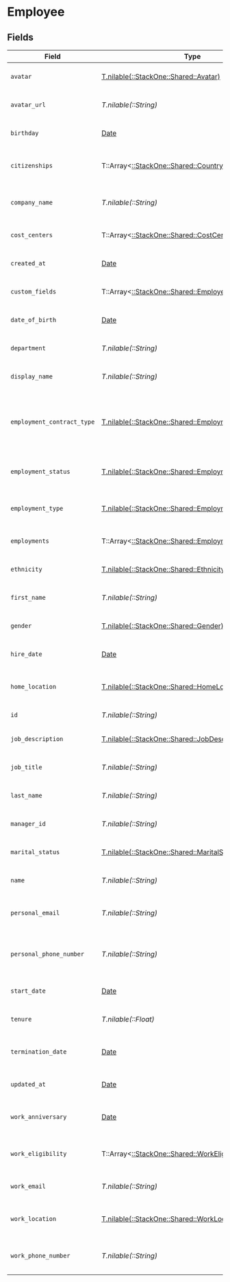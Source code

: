 # Employee


## Fields

| Field                                                                                                  | Type                                                                                                   | Required                                                                                               | Description                                                                                            | Example                                                                                                |
| ------------------------------------------------------------------------------------------------------ | ------------------------------------------------------------------------------------------------------ | ------------------------------------------------------------------------------------------------------ | ------------------------------------------------------------------------------------------------------ | ------------------------------------------------------------------------------------------------------ |
| `avatar`                                                                                               | [T.nilable(::StackOne::Shared::Avatar)](../../models/shared/avatar.md)                                 | :heavy_minus_sign:                                                                                     | The employee avatar                                                                                    | https://example.com/avatar.png                                                                         |
| `avatar_url`                                                                                           | *T.nilable(::String)*                                                                                  | :heavy_minus_sign:                                                                                     | The employee avatar Url                                                                                | https://example.com/avatar.png                                                                         |
| `birthday`                                                                                             | [Date](https://ruby-doc.org/stdlib-2.6.1/libdoc/date/rdoc/Date.html)                                   | :heavy_minus_sign:                                                                                     | The employee birthday                                                                                  | 2021-01-01T00:00:00Z                                                                                   |
| `citizenships`                                                                                         | T::Array<[::StackOne::Shared::CountryCodeEnum](../../models/shared/countrycodeenum.md)>                | :heavy_minus_sign:                                                                                     | The citizenships of the Employee                                                                       |                                                                                                        |
| `company_name`                                                                                         | *T.nilable(::String)*                                                                                  | :heavy_minus_sign:                                                                                     | The employee company name                                                                              | Example Corp                                                                                           |
| `cost_centers`                                                                                         | T::Array<[::StackOne::Shared::CostCenters](../../models/shared/costcenters.md)>                        | :heavy_minus_sign:                                                                                     | The employee cost centers                                                                              |                                                                                                        |
| `created_at`                                                                                           | [Date](https://ruby-doc.org/stdlib-2.6.1/libdoc/date/rdoc/Date.html)                                   | :heavy_minus_sign:                                                                                     | The created_at date                                                                                    | 2021-01-01T01:01:01.000Z                                                                               |
| `custom_fields`                                                                                        | T::Array<[::StackOne::Shared::EmployeeCustomFields](../../models/shared/employeecustomfields.md)>      | :heavy_minus_sign:                                                                                     | The employee custom fields                                                                             |                                                                                                        |
| `date_of_birth`                                                                                        | [Date](https://ruby-doc.org/stdlib-2.6.1/libdoc/date/rdoc/Date.html)                                   | :heavy_minus_sign:                                                                                     | The employee date_of_birth                                                                             | 1990-01-01T00:00.000Z                                                                                  |
| `department`                                                                                           | *T.nilable(::String)*                                                                                  | :heavy_minus_sign:                                                                                     | The employee department                                                                                | Physics                                                                                                |
| `display_name`                                                                                         | *T.nilable(::String)*                                                                                  | :heavy_minus_sign:                                                                                     | The employee display name                                                                              | Sir Issac Newton                                                                                       |
| `employment_contract_type`                                                                             | [T.nilable(::StackOne::Shared::EmploymentContractType)](../../models/shared/employmentcontracttype.md) | :heavy_minus_sign:                                                                                     | The employment work schedule type (e.g., full-time, part-time)                                         | full_time                                                                                              |
| `employment_status`                                                                                    | [T.nilable(::StackOne::Shared::EmploymentStatus)](../../models/shared/employmentstatus.md)             | :heavy_minus_sign:                                                                                     | The employee employment status                                                                         | active                                                                                                 |
| `employment_type`                                                                                      | [T.nilable(::StackOne::Shared::EmploymentType)](../../models/shared/employmenttype.md)                 | :heavy_minus_sign:                                                                                     | The employee employment type                                                                           | full_time                                                                                              |
| `employments`                                                                                          | T::Array<[::StackOne::Shared::Employment](../../models/shared/employment.md)>                          | :heavy_minus_sign:                                                                                     | The employee employments                                                                               |                                                                                                        |
| `ethnicity`                                                                                            | [T.nilable(::StackOne::Shared::Ethnicity)](../../models/shared/ethnicity.md)                           | :heavy_minus_sign:                                                                                     | The employee ethnicity                                                                                 | white                                                                                                  |
| `first_name`                                                                                           | *T.nilable(::String)*                                                                                  | :heavy_minus_sign:                                                                                     | The employee first name                                                                                | Issac                                                                                                  |
| `gender`                                                                                               | [T.nilable(::StackOne::Shared::Gender)](../../models/shared/gender.md)                                 | :heavy_minus_sign:                                                                                     | The employee gender                                                                                    | male                                                                                                   |
| `hire_date`                                                                                            | [Date](https://ruby-doc.org/stdlib-2.6.1/libdoc/date/rdoc/Date.html)                                   | :heavy_minus_sign:                                                                                     | The employee hire date                                                                                 | 2021-01-01T00:00.000Z                                                                                  |
| `home_location`                                                                                        | [T.nilable(::StackOne::Shared::HomeLocation)](../../models/shared/homelocation.md)                     | :heavy_minus_sign:                                                                                     | The employee home location                                                                             |                                                                                                        |
| `id`                                                                                                   | *T.nilable(::String)*                                                                                  | :heavy_minus_sign:                                                                                     | The employee ID                                                                                        | 1687-3                                                                                                 |
| `job_description`                                                                                      | [T.nilable(::StackOne::Shared::JobDescription)](../../models/shared/jobdescription.md)                 | :heavy_minus_sign:                                                                                     | The employee job description                                                                           | Testing the laws of motion                                                                             |
| `job_title`                                                                                            | *T.nilable(::String)*                                                                                  | :heavy_minus_sign:                                                                                     | The employee job title                                                                                 | Physicist                                                                                              |
| `last_name`                                                                                            | *T.nilable(::String)*                                                                                  | :heavy_minus_sign:                                                                                     | The employee last name                                                                                 | Newton                                                                                                 |
| `manager_id`                                                                                           | *T.nilable(::String)*                                                                                  | :heavy_minus_sign:                                                                                     | The employee manager ID                                                                                | 67890                                                                                                  |
| `marital_status`                                                                                       | [T.nilable(::StackOne::Shared::MaritalStatus)](../../models/shared/maritalstatus.md)                   | :heavy_minus_sign:                                                                                     | The employee marital status                                                                            | single                                                                                                 |
| `name`                                                                                                 | *T.nilable(::String)*                                                                                  | :heavy_minus_sign:                                                                                     | The employee name                                                                                      | Issac Newton                                                                                           |
| `personal_email`                                                                                       | *T.nilable(::String)*                                                                                  | :heavy_minus_sign:                                                                                     | The employee personal email                                                                            | isaac.newton@example.com                                                                               |
| `personal_phone_number`                                                                                | *T.nilable(::String)*                                                                                  | :heavy_minus_sign:                                                                                     | The employee personal phone number                                                                     | +1234567890                                                                                            |
| `start_date`                                                                                           | [Date](https://ruby-doc.org/stdlib-2.6.1/libdoc/date/rdoc/Date.html)                                   | :heavy_minus_sign:                                                                                     | The employee start date                                                                                | 2021-01-01T00:00.000Z                                                                                  |
| `tenure`                                                                                               | *T.nilable(::Float)*                                                                                   | :heavy_minus_sign:                                                                                     | The employee tenure                                                                                    | 2                                                                                                      |
| `termination_date`                                                                                     | [Date](https://ruby-doc.org/stdlib-2.6.1/libdoc/date/rdoc/Date.html)                                   | :heavy_minus_sign:                                                                                     | The employee termination date                                                                          | 2021-01-01T00:00:00Z                                                                                   |
| `updated_at`                                                                                           | [Date](https://ruby-doc.org/stdlib-2.6.1/libdoc/date/rdoc/Date.html)                                   | :heavy_minus_sign:                                                                                     | The updated_at date                                                                                    | 2021-01-01T01:01:01.000Z                                                                               |
| `work_anniversary`                                                                                     | [Date](https://ruby-doc.org/stdlib-2.6.1/libdoc/date/rdoc/Date.html)                                   | :heavy_minus_sign:                                                                                     | The employee work anniversary                                                                          | 2021-01-01T00:00:00Z                                                                                   |
| `work_eligibility`                                                                                     | T::Array<[::StackOne::Shared::WorkEligibility](../../models/shared/workeligibility.md)>                | :heavy_minus_sign:                                                                                     | The employee work eligibility                                                                          |                                                                                                        |
| `work_email`                                                                                           | *T.nilable(::String)*                                                                                  | :heavy_minus_sign:                                                                                     | The employee work email                                                                                | newton@example.com                                                                                     |
| `work_location`                                                                                        | [T.nilable(::StackOne::Shared::WorkLocation)](../../models/shared/worklocation.md)                     | :heavy_minus_sign:                                                                                     | The employee work location                                                                             |                                                                                                        |
| `work_phone_number`                                                                                    | *T.nilable(::String)*                                                                                  | :heavy_minus_sign:                                                                                     | The employee work phone number                                                                         | +1234567890                                                                                            |